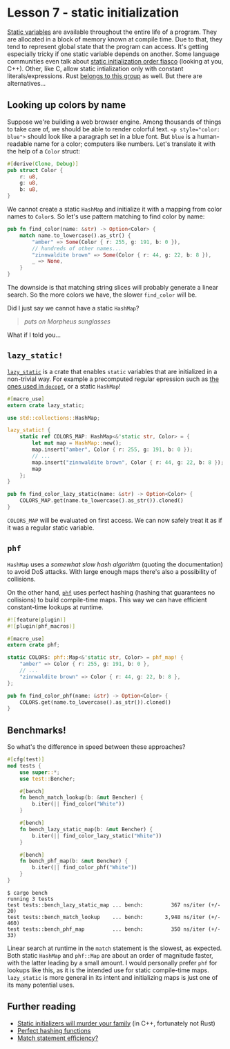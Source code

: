 # Lesson 7 - static initialization

[Static variables](https://en.wikipedia.org/wiki/Static_variable) are available
throughout the entire life of a program. They are allocated in a block of
memory known at compile time. Due to that, they tend to represent global
state that the program can access.
It's getting especially tricky if one static variable depends on another.
Some language communities even talk about
[static initialization order fiasco](https://isocpp.org/wiki/faq/ctors#static-init-order)
(looking at you, C++). Other, like C, allow static intialization only with
constant literals/expressions. Rust
[belongs to this group](https://doc.rust-lang.org/beta/book/const-and-static.html)
as well. But there are alternatives...

Looking up colors by name
-------------------------

Suppose we're building a web browser engine. Among thousands of things to take
care of, we should be able to render colorful text. `<p style="color: blue">`
should look like a paragraph set in a blue font. But `blue` is a human-readable
name for a color; computers like numbers. Let's translate it with the help
of a `Color` struct:

```rust
#[derive(Clone, Debug)]
pub struct Color {
    r: u8,
    g: u8,
    b: u8,
}
```

We cannot create a static `HashMap` and initialize it with a mapping
from color names to `Color`s. So let's use pattern matching to find
color by name:

```rust
pub fn find_color(name: &str) -> Option<Color> {
    match name.to_lowercase().as_str() {
        "amber" => Some(Color { r: 255, g: 191, b: 0 }),
        // hundreds of other names...
        "zinnwaldite brown" => Some(Color { r: 44, g: 22, b: 8 }),
        _ => None,
    }
}
```

The downside is that matching string slices will probably generate a linear
search. So the more colors we have, the slower `find_color` will be.

Did I just say we cannot have a static `HashMap`?

> *puts on Morpheus sunglasses*

What if I told you...

`lazy_static!`
--------------

[`lazy_static`](https://crates.io/crates/lazy_static/) is a crate that
enables `static` variables that are initialized in a non-trivial way.
For example a precomputed regular epression such as
[the ones used in `docopt`](https://github.com/docopt/docopt.rs/blob/717c26c1924d2c95fac48814c96ac6979fe2f20d/src/parse.rs#L182),
or a static `HashMap`!

```rust
#[macro_use]
extern crate lazy_static;

use std::collections::HashMap;

lazy_static! {
    static ref COLORS_MAP: HashMap<&'static str, Color> = {
        let mut map = HashMap::new();
        map.insert("amber", Color { r: 255, g: 191, b: 0 });
        // ...
        map.insert("zinnwaldite brown", Color { r: 44, g: 22, b: 8 });
        map
    };
}

pub fn find_color_lazy_static(name: &str) -> Option<Color> {
    COLORS_MAP.get(name.to_lowercase().as_str()).cloned()
}
```

`COLORS_MAP` will be evaluated on first access. We can now safely treat
it as if it was a regular static variable.

`phf`
-----

`HashMap` uses a *somewhat slow hash algorithm* (quoting the documentation)
to avoid DoS attacks. With large enough maps there's also a possibility of
collisions.

On the other hand, [`phf`](https://crates.io/crates/phf) uses perfect hashing
(hashing that guarantees no collisions) to build compile-time maps.
This way we can have efficient constant-time lookups at runtime.

```rust
#![feature(plugin)]
#![plugin(phf_macros)]

#[macro_use]
extern crate phf;

static COLORS: phf::Map<&'static str, Color> = phf_map! {
    "amber" => Color { r: 255, g: 191, b: 0 },
    // ...
    "zinnwaldite brown" => Color { r: 44, g: 22, b: 8 },
};

pub fn find_color_phf(name: &str) -> Option<Color> {
    COLORS.get(name.to_lowercase().as_str()).cloned()
}
```

Benchmarks!
-----------

So what's the difference in speed between these approaches?

```rust
#[cfg(test)]
mod tests {
    use super::*;
    use test::Bencher;

    #[bench]
    fn bench_match_lookup(b: &mut Bencher) {
        b.iter(|| find_color("White"))
    }

    #[bench]
    fn bench_lazy_static_map(b: &mut Bencher) {
        b.iter(|| find_color_lazy_static("White"))
    }

    #[bench]
    fn bench_phf_map(b: &mut Bencher) {
        b.iter(|| find_color_phf("White"))
    }
}
```

```text
$ cargo bench
running 3 tests
test tests::bench_lazy_static_map ... bench:         367 ns/iter (+/- 20)
test tests::bench_match_lookup    ... bench:       3,948 ns/iter (+/- 460)
test tests::bench_phf_map         ... bench:         350 ns/iter (+/- 33)
```

Linear search at runtime in the `match` statement is the slowest, as expected.
Both static `HashMap` and `phf::Map` are about an order of magnitude faster,
with the latter leading by a small amount. I would personally prefer `phf`
for lookups like this, as it is the intended use for static compile-time
maps. `lazy_static` is more general in its intent and initializing maps
is just one of its many potential uses.

Further reading
---------------

 - [Static initializers will murder your family](https://meowni.ca/posts/static-initializers/) (in C++, fortunately not Rust)
 - [Perfect hashing functions](https://en.wikipedia.org/wiki/Perfect_hash_function)
 - [Match statement efficiency?](https://users.rust-lang.org/t/match-statement-efficiency/4488/1)
